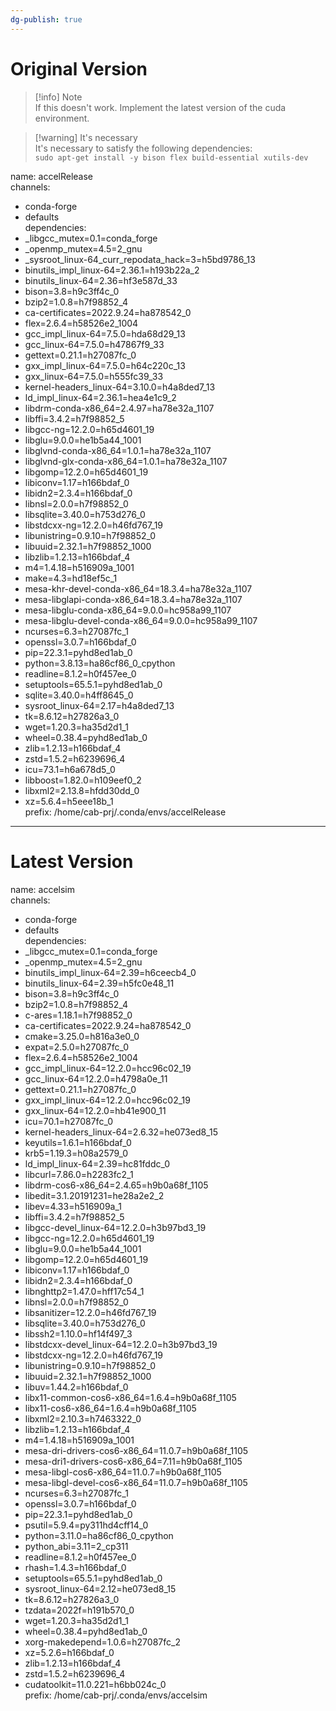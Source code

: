 ```yaml
---
dg-publish: true
---
```


# Original Version

> [!info] Note  
> If this doesn't work. Implement the latest version of the cuda environment.

> [!warning] It's necessary  
> It's necessary to satisfy the following dependencies:  
> `sudo apt-get install -y bison flex build-essential xutils-dev`

name: accelRelease  
channels:
  - conda-forge
  - defaults  
dependencies:
  - _libgcc_mutex=0.1=conda_forge
  - _openmp_mutex=4.5=2_gnu
  - _sysroot_linux-64_curr_repodata_hack=3=h5bd9786_13
  - binutils_impl_linux-64=2.36.1=h193b22a_2
  - binutils_linux-64=2.36=hf3e587d_33
  - bison=3.8=h9c3ff4c_0
  - bzip2=1.0.8=h7f98852_4
  - ca-certificates=2022.9.24=ha878542_0
  - flex=2.6.4=h58526e2_1004
  - gcc_impl_linux-64=7.5.0=hda68d29_13
  - gcc_linux-64=7.5.0=h47867f9_33
  - gettext=0.21.1=h27087fc_0
  - gxx_impl_linux-64=7.5.0=h64c220c_13
  - gxx_linux-64=7.5.0=h555fc39_33
  - kernel-headers_linux-64=3.10.0=h4a8ded7_13
  - ld_impl_linux-64=2.36.1=hea4e1c9_2
  - libdrm-conda-x86_64=2.4.97=ha78e32a_1107
  - libffi=3.4.2=h7f98852_5
  - libgcc-ng=12.2.0=h65d4601_19
  - libglu=9.0.0=he1b5a44_1001
  - libglvnd-conda-x86_64=1.0.1=ha78e32a_1107
  - libglvnd-glx-conda-x86_64=1.0.1=ha78e32a_1107
  - libgomp=12.2.0=h65d4601_19
  - libiconv=1.17=h166bdaf_0
  - libidn2=2.3.4=h166bdaf_0
  - libnsl=2.0.0=h7f98852_0
  - libsqlite=3.40.0=h753d276_0
  - libstdcxx-ng=12.2.0=h46fd767_19
  - libunistring=0.9.10=h7f98852_0
  - libuuid=2.32.1=h7f98852_1000
  - libzlib=1.2.13=h166bdaf_4
  - m4=1.4.18=h516909a_1001
  - make=4.3=hd18ef5c_1
  - mesa-khr-devel-conda-x86_64=18.3.4=ha78e32a_1107
  - mesa-libglapi-conda-x86_64=18.3.4=ha78e32a_1107
  - mesa-libglu-conda-x86_64=9.0.0=hc958a99_1107
  - mesa-libglu-devel-conda-x86_64=9.0.0=hc958a99_1107
  - ncurses=6.3=h27087fc_1
  - openssl=3.0.7=h166bdaf_0
  - pip=22.3.1=pyhd8ed1ab_0
  - python=3.8.13=ha86cf86_0_cpython
  - readline=8.1.2=h0f457ee_0
  - setuptools=65.5.1=pyhd8ed1ab_0
  - sqlite=3.40.0=h4ff8645_0
  - sysroot_linux-64=2.17=h4a8ded7_13
  - tk=8.6.12=h27826a3_0
  - wget=1.20.3=ha35d2d1_1
  - wheel=0.38.4=pyhd8ed1ab_0
  - zlib=1.2.13=h166bdaf_4
  - zstd=1.5.2=h6239696_4
  - icu=73.1=h6a678d5_0
  - libboost=1.82.0=h109eef0_2
  - libxml2=2.13.8=hfdd30dd_0
  - xz=5.6.4=h5eee18b_1  
prefix: /home/cab-prj/.conda/envs/accelRelease

---

# Latest Version

name: accelsim  
channels:
  - conda-forge
  - defaults  
dependencies:
  - _libgcc_mutex=0.1=conda_forge
  - _openmp_mutex=4.5=2_gnu
  - binutils_impl_linux-64=2.39=h6ceecb4_0
  - binutils_linux-64=2.39=h5fc0e48_11
  - bison=3.8=h9c3ff4c_0
  - bzip2=1.0.8=h7f98852_4
  - c-ares=1.18.1=h7f98852_0
  - ca-certificates=2022.9.24=ha878542_0
  - cmake=3.25.0=h816a3e0_0
  - expat=2.5.0=h27087fc_0
  - flex=2.6.4=h58526e2_1004
  - gcc_impl_linux-64=12.2.0=hcc96c02_19
  - gcc_linux-64=12.2.0=h4798a0e_11
  - gettext=0.21.1=h27087fc_0
  - gxx_impl_linux-64=12.2.0=hcc96c02_19
  - gxx_linux-64=12.2.0=hb41e900_11
  - icu=70.1=h27087fc_0
  - kernel-headers_linux-64=2.6.32=he073ed8_15
  - keyutils=1.6.1=h166bdaf_0
  - krb5=1.19.3=h08a2579_0
  - ld_impl_linux-64=2.39=hc81fddc_0
  - libcurl=7.86.0=h2283fc2_1
  - libdrm-cos6-x86_64=2.4.65=h9b0a68f_1105
  - libedit=3.1.20191231=he28a2e2_2
  - libev=4.33=h516909a_1
  - libffi=3.4.2=h7f98852_5
  - libgcc-devel_linux-64=12.2.0=h3b97bd3_19
  - libgcc-ng=12.2.0=h65d4601_19
  - libglu=9.0.0=he1b5a44_1001
  - libgomp=12.2.0=h65d4601_19
  - libiconv=1.17=h166bdaf_0
  - libidn2=2.3.4=h166bdaf_0
  - libnghttp2=1.47.0=hff17c54_1
  - libnsl=2.0.0=h7f98852_0
  - libsanitizer=12.2.0=h46fd767_19
  - libsqlite=3.40.0=h753d276_0
  - libssh2=1.10.0=hf14f497_3
  - libstdcxx-devel_linux-64=12.2.0=h3b97bd3_19
  - libstdcxx-ng=12.2.0=h46fd767_19
  - libunistring=0.9.10=h7f98852_0
  - libuuid=2.32.1=h7f98852_1000
  - libuv=1.44.2=h166bdaf_0
  - libx11-common-cos6-x86_64=1.6.4=h9b0a68f_1105
  - libx11-cos6-x86_64=1.6.4=h9b0a68f_1105
  - libxml2=2.10.3=h7463322_0
  - libzlib=1.2.13=h166bdaf_4
  - m4=1.4.18=h516909a_1001
  - mesa-dri-drivers-cos6-x86_64=11.0.7=h9b0a68f_1105
  - mesa-dri1-drivers-cos6-x86_64=7.11=h9b0a68f_1105
  - mesa-libgl-cos6-x86_64=11.0.7=h9b0a68f_1105
  - mesa-libgl-devel-cos6-x86_64=11.0.7=h9b0a68f_1105
  - ncurses=6.3=h27087fc_1
  - openssl=3.0.7=h166bdaf_0
  - pip=22.3.1=pyhd8ed1ab_0
  - psutil=5.9.4=py311hd4cff14_0
  - python=3.11.0=ha86cf86_0_cpython
  - python_abi=3.11=2_cp311
  - readline=8.1.2=h0f457ee_0
  - rhash=1.4.3=h166bdaf_0
  - setuptools=65.5.1=pyhd8ed1ab_0
  - sysroot_linux-64=2.12=he073ed8_15
  - tk=8.6.12=h27826a3_0
  - tzdata=2022f=h191b570_0
  - wget=1.20.3=ha35d2d1_1
  - wheel=0.38.4=pyhd8ed1ab_0
  - xorg-makedepend=1.0.6=h27087fc_2
  - xz=5.2.6=h166bdaf_0
  - zlib=1.2.13=h166bdaf_4
  - zstd=1.5.2=h6239696_4
  - cudatoolkit=11.0.221=h6bb024c_0  
prefix: /home/cab-prj/.conda/envs/accelsim
